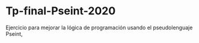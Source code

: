 # Tp-final-Pseint-2020
Ejercicio para mejorar la lógica de programación usando el pseudolenguaje Pseint, 
